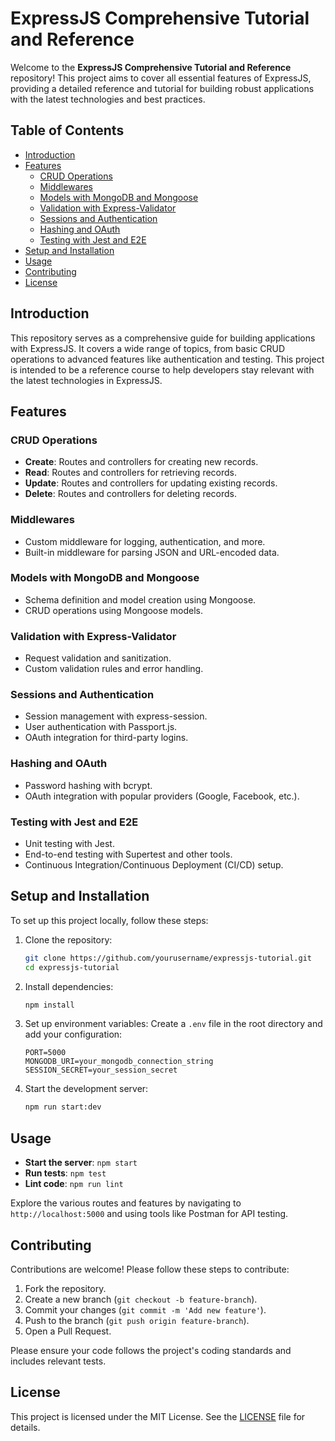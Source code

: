 # ExpressJS Comprehensive Tutorial and Reference

Welcome to the **ExpressJS Comprehensive Tutorial and Reference** repository! This project aims to cover all essential features of ExpressJS, providing a detailed reference and tutorial for building robust applications with the latest technologies and best practices.

## Table of Contents

- [Introduction](#introduction)
- [Features](#features)
  - [CRUD Operations](#crud-operations)
  - [Middlewares](#middlewares)
  - [Models with MongoDB and Mongoose](#models-with-mongodb-and-mongoose)
  - [Validation with Express-Validator](#validation-with-express-validator)
  - [Sessions and Authentication](#sessions-and-authentication)
  - [Hashing and OAuth](#hashing-and-oauth)
  - [Testing with Jest and E2E](#testing-with-jest-and-e2e)
- [Setup and Installation](#setup-and-installation)
- [Usage](#usage)
- [Contributing](#contributing)
- [License](#license)

## Introduction

This repository serves as a comprehensive guide for building applications with ExpressJS. It covers a wide range of topics, from basic CRUD operations to advanced features like authentication and testing. This project is intended to be a reference course to help developers stay relevant with the latest technologies in ExpressJS.

## Features

### CRUD Operations

- **Create**: Routes and controllers for creating new records.
- **Read**: Routes and controllers for retrieving records.
- **Update**: Routes and controllers for updating existing records.
- **Delete**: Routes and controllers for deleting records.

### Middlewares

- Custom middleware for logging, authentication, and more.
- Built-in middleware for parsing JSON and URL-encoded data.

### Models with MongoDB and Mongoose

- Schema definition and model creation using Mongoose.
- CRUD operations using Mongoose models.

### Validation with Express-Validator

- Request validation and sanitization.
- Custom validation rules and error handling.

### Sessions and Authentication

- Session management with express-session.
- User authentication with Passport.js.
- OAuth integration for third-party logins.

### Hashing and OAuth

- Password hashing with bcrypt.
- OAuth integration with popular providers (Google, Facebook, etc.).

### Testing with Jest and E2E

- Unit testing with Jest.
- End-to-end testing with Supertest and other tools.
- Continuous Integration/Continuous Deployment (CI/CD) setup.

## Setup and Installation

To set up this project locally, follow these steps:

1. Clone the repository:

   ```bash
   git clone https://github.com/yourusername/expressjs-tutorial.git
   cd expressjs-tutorial
   ```

2. Install dependencies:

   ```bash
   npm install
   ```

3. Set up environment variables:
   Create a `.env` file in the root directory and add your configuration:

   ```
   PORT=5000
   MONGODB_URI=your_mongodb_connection_string
   SESSION_SECRET=your_session_secret
   ```

4. Start the development server:
   ```bash
   npm run start:dev
   ```

## Usage

- **Start the server**: `npm start`
- **Run tests**: `npm test`
- **Lint code**: `npm run lint`

Explore the various routes and features by navigating to `http://localhost:5000` and using tools like Postman for API testing.

## Contributing

Contributions are welcome! Please follow these steps to contribute:

1. Fork the repository.
2. Create a new branch (`git checkout -b feature-branch`).
3. Commit your changes (`git commit -m 'Add new feature'`).
4. Push to the branch (`git push origin feature-branch`).
5. Open a Pull Request.

Please ensure your code follows the project's coding standards and includes relevant tests.

## License

This project is licensed under the MIT License. See the [LICENSE](LICENSE) file for details.
